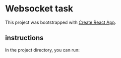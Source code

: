 # Websocket task

This project was bootstrapped with [Create React App](https://github.com/facebook/create-react-app).

## instructions 

In the project directory, you can run:

